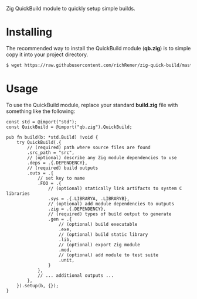 Zig QuickBuild module to quickly setup simple builds.

Installing
==========
The recommended way to install the QuickBuild module (**qb.zig**) is to simple
copy it into your project directory.

```sh
$ wget https://raw.githubusercontent.com/richRemer/zig-quick-build/master/qb.zig
```

Usage
=====
To use the QuickBuild module, replace your standard **build.zig** file with
something like the following:

```zig
const std = @import("std");
const QuickBuild = @import("qb.zig").QuickBuild;

pub fn build(b: *std.Build) !void {
    try QuickBuild(.{
        // (required) path where source files are found
        .src_path = "src",
        // (optional) describe any Zig module dependencies to use
        .deps = .{.DEPENDENCY},
        // (required) build outputs
        .outs = .{
            // set key to name
            .FOO = .{
                // (optional) statically link artifacts to system C libraries
                .sys = .{.LIBRARYA, .LIBRARYB},
                // (optional) add module dependencies to outputs
                .zig = .{.DEPENDENCY},
                // (required) types of build output to generate
                .gen = .{
                    // (optional) build executable
                    .exe,
                    // (optional) build static library
                    .lib,
                    // (optional) export Zig module
                    .mod,
                    // (optional) add module to test suite
                    .unit,
                }
            },
            // ... additional outputs ...
        },
    }).setup(b, {});
}
```
